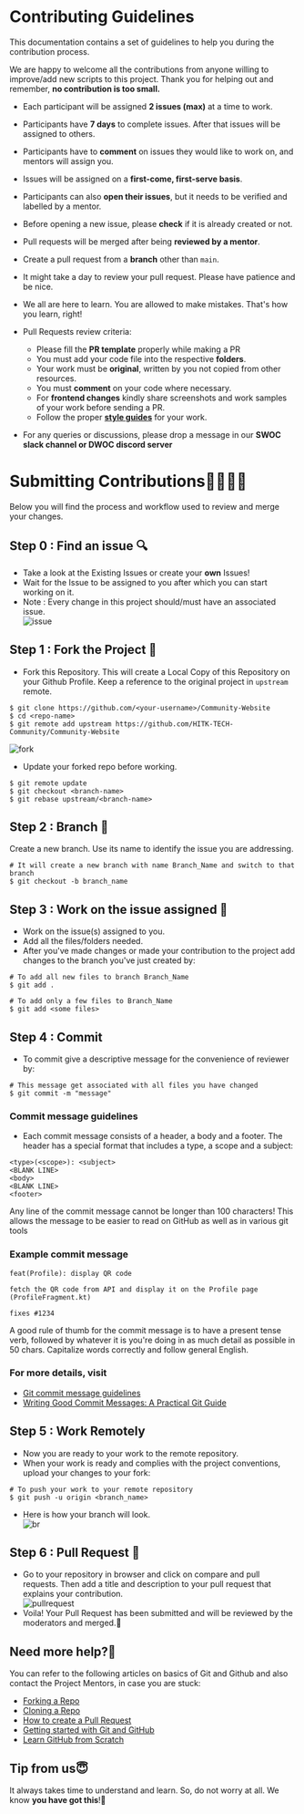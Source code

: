 # Contributing Guidelines  
  
This documentation contains a set of guidelines to help you during the contribution process.

We are happy to welcome all the contributions from anyone willing to improve/add new scripts to this project. Thank you for helping out and remember, **no contribution is too small.** 

- Each participant will be assigned **2 issues (max)** at a time to work.
- Participants have **7 days** to complete issues. After that issues will be assigned to others.
- Participants have to **comment** on issues they would like to work on, and mentors will assign you.
- Issues will be assigned on a **first-come, first-serve basis**.
- Participants can also **open their issues**, but it needs to be verified and labelled by a mentor.
- Before opening a new issue, please **check** if it is already created or not.
- Pull requests will be merged after being **reviewed by a mentor**.
- Create a pull request from a **branch** other than `main`.
- It might take a day to review your pull request. Please have patience and be nice.
- We all are here to learn. You are allowed to make mistakes. That's how you learn, right!

- Pull Requests review criteria:
  - Please fill the **PR template** properly while making a PR
  - You must add your code file into the respective **folders**.
  - Your work must be **original**, written by you not copied from other resources.
  - You must **comment** on your code where necessary.
  - For **frontend changes** kindly share screenshots and work samples of your work before sending a PR.
  - Follow the proper [**style guides**](https://google.github.io/styleguide/) for your work.

- For any queries or discussions, please drop a message in our **SWOC slack channel or DWOC discord server**
  
# Submitting Contributions👩‍💻👨‍💻  
Below you will find the process and workflow used to review and merge your changes.  

## Step 0 : Find an issue  🔍
- Take a look at the Existing Issues or create your **own** Issues!  
- Wait for the Issue to be assigned to you after which you can start working on it.  
- Note : Every change in this project should/must have an associated issue.   
![issue](https://github.com/kanishkaa24/Community-Website/blob/main/1.png)  
  
## Step 1 : Fork the Project 🍴
- Fork this Repository. This will create a Local Copy of this Repository on your Github Profile. Keep a reference to the original project in `upstream` remote.  
```  
$ git clone https://github.com/<your-username>/Community-Website  
$ cd <repo-name>  
$ git remote add upstream https://github.com/HITK-TECH-Community/Community-Website 
```  
![fork](https://github.com/kanishkaa24/Community-Website/blob/main/2.png)  
  
- Update your forked repo before working.  
```  
$ git remote update  
$ git checkout <branch-name>  
$ git rebase upstream/<branch-name>  
```  
## Step 2 : Branch  🔖
Create a new branch. Use its name to identify the issue you are addressing.  
```  
# It will create a new branch with name Branch_Name and switch to that branch 
$ git checkout -b branch_name  
```  
## Step 3 : Work on the issue assigned  📕
- Work on the issue(s) assigned to you.   
- Add all the files/folders needed.  
- After you've made changes or made your contribution to the project add changes to the branch you've just created by:  
```  
# To add all new files to branch Branch_Name  
$ git add .  

# To add only a few files to Branch_Name
$ git add <some files>
```
  
## Step 4 : Commit  
- To commit give a descriptive message for the convenience of reviewer by:  
```
# This message get associated with all files you have changed  
$ git commit -m "message"  
```

### Commit message guidelines
- Each commit message consists of a header, a body and a footer. The header has a special format that includes a type, a scope and a subject:
```
<type>(<scope>): <subject>
<BLANK LINE>
<body>
<BLANK LINE>
<footer>
```
Any line of the commit message cannot be longer than 100 characters! This allows the message to be easier to read on GitHub as well as in various git tools

### Example commit message
```
feat(Profile): display QR code

fetch the QR code from API and display it on the Profile page (ProfileFragment.kt)

fixes #1234
```
A good rule of thumb for the commit message is to have a present tense verb, followed by whatever it is you're doing in as much detail as possible in 50 chars. Capitalize words correctly and follow general English.
### For more details, visit
- [Git commit message guidelines](http://karma-runner.github.io/0.13/dev/git-commit-msg.html)
- [Writing Good Commit Messages: A Practical Git Guide](https://www.freecodecamp.org/news/writing-good-commit-messages-a-practical-guide/)
 
## Step 5 : Work Remotely  
- Now you are ready to your work to the remote repository.  
- When your work is ready and complies with the project conventions, upload your changes to your fork:  
  
```  
# To push your work to your remote repository  
$ git push -u origin <branch_name>  
```  
- Here is how your branch will look.  
![br](https://github.com/kanishkaa24/Community-Website/blob/main/3.png)  
  
## Step 6 : Pull Request  🎣
- Go to your repository in browser and click on compare and pull requests. Then add a title and description to your pull request that explains your contribution.  
![pullrequest](https://github.com/kanishkaa24/Community-Website/blob/main/4.png) 
- Voila! Your Pull Request has been submitted and will be reviewed by the moderators and merged.🥳  
  
## Need more help?🤔  
You can refer to the following articles on basics of Git and Github and also contact the Project Mentors, in case you are stuck:  
- [Forking a Repo](https://help.github.com/en/github/getting-started-with-github/fork-a-repo)  
- [Cloning a Repo](https://help.github.com/en/desktop/contributing-to-projects/creating-an-issue-or-pull-request)  
- [How to create a Pull Request](https://opensource.com/article/19/7/create-pull-request-github)  
- [Getting started with Git and GitHub](https://towardsdatascience.com/getting-started-with-git-and-github-6fcd0f2d4ac6)  
- [Learn GitHub from Scratch](https://lab.github.com/githubtraining/introduction-to-github)  
  
  
## Tip from us😇  
It always takes time to understand and learn. So, do not worry at all. We know **you have got this**!💪
